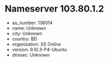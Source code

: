 # Nameserver 103.80.1.2

* as_number: 136014
* name: Unknown
* city: Unknown
* country: BD
* organization: SS Online
* version: 9.10.3-P4-Ubuntu
* dnssec: Unknown
